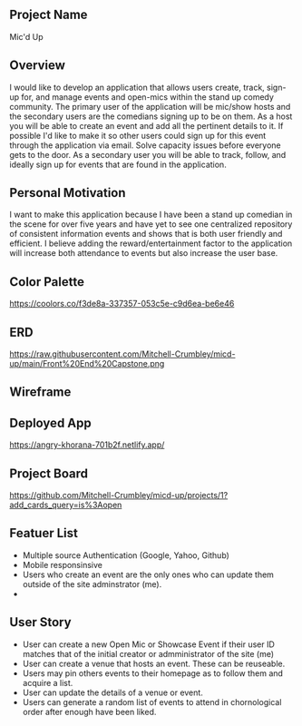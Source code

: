 ## Project Name
Mic'd Up

## Overview
I would like to develop an application that allows users create, track, sign-up for, and manage events and open-mics within the stand up comedy community. The primary user of the application will be mic/show hosts and the secondary users are the comedians signing up to be on them. As a host you will be able to create an event and add all the pertinent details to it. If possible I'd like to make it so other users could sign up for this event through the application via email. Solve capacity issues before everyone gets to the door. As a secondary user you will be able to track, follow, and ideally sign up for events that are found in the application. 
## Personal Motivation
I want to make this application because I have been a stand up comedian in the scene for over five years and have yet to see one centralized repository of consistent information events and shows that is both user friendly and efficient. I believe adding the reward/entertainment factor to the application will increase both attendance to events but also increase the user base. 
## Color Palette
https://coolors.co/f3de8a-337357-053c5e-c9d6ea-be6e46
## ERD
https://raw.githubusercontent.com/Mitchell-Crumbley/micd-up/main/Front%20End%20Capstone.png
## Wireframe

## Deployed App
https://angry-khorana-701b2f.netlify.app/

## Project Board
https://github.com/Mitchell-Crumbley/micd-up/projects/1?add_cards_query=is%3Aopen

## Featuer List
- Multiple source Authentication (Google, Yahoo, Github)
- Mobile responsinsive
- Users who create an event are the only ones who can update them outside of the site adminstrator (me).
- 

## User Story
- User can create a new Open Mic or Showcase Event if their user ID matches that of the initial creator or admministrator of the site (me)
- User can create a venue that hosts an event. These can be reuseable. 
- Users may pin others events to their homepage as to follow them and acquire a list.  
- User can update the details of a venue or event. 
- Users can generate a random list of events to attend in chornological order after enough have been liked. 
